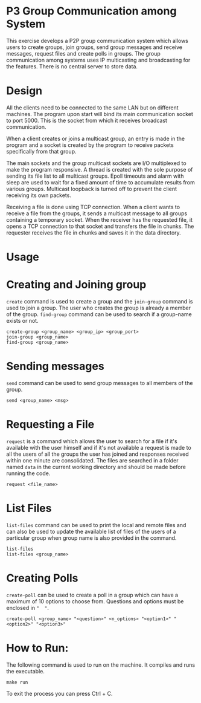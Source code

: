 # P3 Group Communication among System

This exercise develops a P2P group communication system which allows users to create groups, join groups, send group messages and receive messages, request files and create polls in groups. The group communication among systems uses IP multicasting and broadcasting for the features. There is no central server to store data.

# Design

All the clients need to be connected to the same LAN but on different machines. The program upon start will bind its main communication socket to port 5000. This is the socket from which it receives broadcast communication.

When a client creates or joins a multicast group, an entry is made in the program and a socket is created by the program to receive packets specifically from that group.

The main sockets and the group multicast sockets are I/O multiplexed to make the program responsive. A thread is created with the sole purpose of sending its file list to all multicast groups. Epoll timeouts and alarm with sleep are used to wait for a fixed amount of time to accumulate results from various groups. Multicast loopback is turned off to prevent the client receiving its own packets.

Receiving a file is done using TCP connection. When a client wants to receive a file from the groups, it sends a multicast message to all groups containing a temporary socket. When the receiver has the requested file, it opens a TCP connection to that socket and transfers the file in chunks. The requester receives the file in chunks and saves it in the data directory.

# Usage

# Creating and Joining group

`create` command is used to create a group and the `join-group` command is used to join a group. The user who creates the group is already a member of the group. `find-group` command can be used to search if a group-name exists or not.

    create-group <group_name> <group_ip> <group_port>
    join-group <group_name> 
    find-group <group_name> 



# Sending messages

`send` command can be used to send group messages to all members of the group.

    send <group_name> <msg>

# Requesting a File

`request` is a command which allows the user to search for a file if it's available with the user himself and if it's not available a request is made to all the users of all the groups the user has joined and responses received within one minute are consolidated. The files are searched in a folder named `data` in the current working directory and should be made before running the code.

    request <file_name>

# List Files

`list-files` command can be used to print the local and remote files and can also be used to update the available list of files of the users of a particular group when group name is also provided in the command.

    list-files
    list-files <group_name>

# Creating Polls

`create-poll` can be used to create a poll in a group which can have a maximum of 10 options to choose from. Questions and options must be enclosed in `"  "`.

    create-poll <group_name> "<question>" <n_options> "<option1>" "<option2>" "<option3>"


# How to Run:

The following command is used to run on the machine. It compiles and runs the executable.
    
    make run

To exit the process you can press Ctrl + C. 